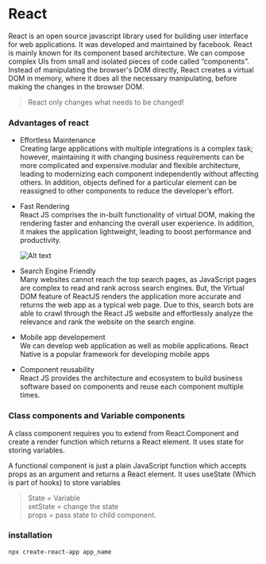 
# React
React is an open source javascript library used for building user interface for web applications. It was developed and maintained by facebook. React is mainly known for its component based architecture. We can compose complex UIs from small and isolated pieces of code called “components”.
Instead of manipulating the browser's DOM directly, React creates a virtual DOM in memory, where it does all the necessary manipulating, before making the changes in the browser DOM.

> React only changes what needs to be changed!

### Advantages of react

- Effortless Maintenance   
Creating large applications with multiple integrations is a complex task; however, maintaining it with changing business requirements can be more complicated and expensive.modular and flexible architecture, leading to modernizing each component independently without affecting others. In addition, objects defined for a particular element can be reassigned to other components to reduce the developer’s effort.

- Fast Rendering  
React JS comprises the in-built functionality of virtual DOM, making the rendering faster and enhancing the overall user experience. In addition, it makes the application lightweight, leading to boost performance and productivity.

  ![Alt text](https://positiwise.com/blog/wp-content/uploads/2023/08/rending-in-react.png)
- Search Engine Friendly  
Many websites cannot reach the top search pages, as JavaScript pages are complex to read and rank across search engines. But, the Virtual DOM feature of ReactJS renders the application more accurate and returns the web app as a typical web page.
Due to this, search bots are able to crawl through the React JS website and effortlessly analyze the relevance and rank the website on the search engine.

- Mobile app developement  
We can develop web application as well as mobile applications. React Native is a popular framework for developing mobile apps  

- Component reusability  
React JS provides the architecture and ecosystem to build business software based on components and reuse each component multiple times.  


### Class components and Variable components
A class component requires you to extend from React.Component and create a render function which returns a React element. It uses state for storing variables.

 A functional component is just a plain JavaScript function which accepts props as an argument and returns a React element.
 It uses useState (Which is part of hooks) to store variables  

 > State = Variable  
  setState = change the state  
  props = pass state to child component.  
 
 ### installation  

 ```sh
 npx create-react-app app_name
 ```
